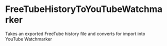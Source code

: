 # FreeTubeHistoryToYouTubeWatchmarker
Takes an exported FreeTube history file and converts for import into YouTube Watchmarker

